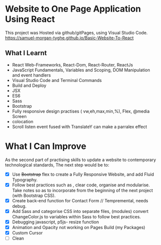 # Website to One Page Application Using React
This project was Hosted via github/gitPages, using Visual Studio Code.
https://samuel-morgan-tyghe.github.io/Basic-Website-To-React

## What I Learnt
* React Web-Frameworks, React-Dom, React-Router, ReactJs
* JavaScript Fundamentals, Variables and Scoping, DOM Manipulation and event handlers
* Visual Studio Code and Terminal Commands
* Build and Deploy
* JSX 
* ES6 
* Sass
* Bootstrap
* Fully responsive design practises ( vw,eh,max,min,%), Flex, @media Screen
* colocation
* Scroll listen event fused with TranslateY can make a parralex effect 

# What I Can Improve
As the second part of practising skills to update a website to contemporary technological standards,
The next step would be to:

- [x] Use ~~Bootstrap~~ flex to create a Fully Responsive Website, and add Fluid Typography.
- [x] Follow best practices such as , clear code, organise and modularise. Take notes so as to incorporate from the beginning of the next project (with Bootstrap CSS).
- [x] Create back-end function for Contact Form // Tempremental, needs debug.
- [x] Add Sass and categorise CSS into separate files, (modules) convert ChangeColor.js to variables within Sass to follow best practices.
- [x] Debugging javascript, p5js- resize function
- [x] Animation and Opacity not working on Pages Build  (my Packages)
- [x] Custom Cursor
- [ ] Clean
